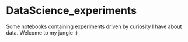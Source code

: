 # DataScience_experiments

Some notebooks containing experiments driven by curiosity I have about data. Welcome to my jungle :)

